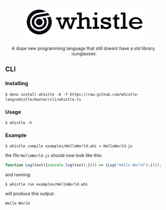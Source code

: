 <h1 align="center">
  <img src=".assets/whistle_horizontal_dark.svg" width="400px" align="center" />
</h1>

<p align="center">
  A dope new programming language that still doesnt have a std library. :sunglasses:
</p>

## CLI

### Installing

```base
$ deno install whistle -A -f https://raw.github.com/whistle-lang/whistle/master/cli/whistle.ts
```

### Usage

```
$ whistle -h
```

### Example

```
$ whistle compile examples/HelloWorld.whi > HelloWorld.js
```

the file `HelloWorld.js` should now look like this:

```js
function Log(text){console.log(text);}(() => {Log("Hello World");})();
```

and running:

```
$ whistle run examples/HelloWorld.whi
```

will produce this output:

```
Hello World
```
